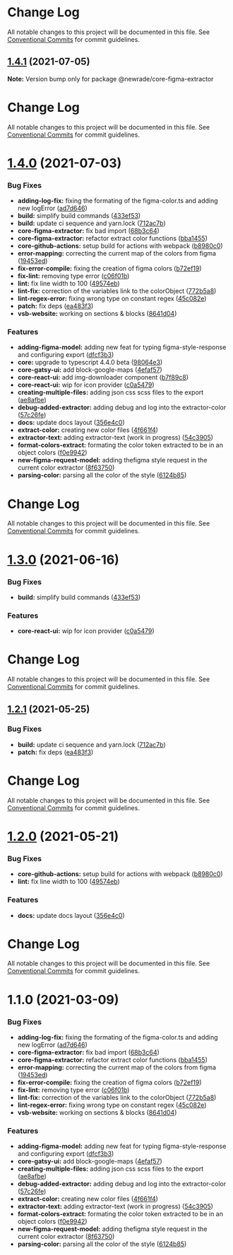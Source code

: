 # Change Log

All notable changes to this project will be documented in this file. See
[Conventional Commits](https://conventionalcommits.org) for commit guidelines.

## [1.4.1](https://github.com/newrade/newrade-core/compare/@newrade/core-figma-extractor@1.4.0...@newrade/core-figma-extractor@1.4.1) (2021-07-05)

**Note:** Version bump only for package @newrade/core-figma-extractor

# Change Log

All notable changes to this project will be documented in this file. See
[Conventional Commits](https://conventionalcommits.org) for commit guidelines.

# [1.4.0](https://github.com/newrade/newrade-core/compare/@newrade/core-figma-extractor@1.3.1...@newrade/core-figma-extractor@1.4.0) (2021-07-03)

### Bug Fixes

- **adding-log-fix:** fixing the formating of the figma-color.ts and adding new
  logError
  ([ad7d646](https://github.com/newrade/newrade-core/commit/ad7d6460b93aa3a83efc948138fadc8cea3dc7b8))
- **build:** simplify build commands
  ([433ef53](https://github.com/newrade/newrade-core/commit/433ef533f2812a73a9e4062f394b42f9c2c94ebf))
- **build:** update ci sequence and yarn.lock
  ([712ac7b](https://github.com/newrade/newrade-core/commit/712ac7bffc2d938f266facbbf1c05b51f5112d40))
- **core-figma-extractor:** fix bad import
  ([68b3c64](https://github.com/newrade/newrade-core/commit/68b3c645928aa2c65719d8b3b54740a2042ef782))
- **core-figma-extractor:** refactor extract color functions
  ([bba1455](https://github.com/newrade/newrade-core/commit/bba1455cde161672fbff7184964fdd894b9af694))
- **core-github-actions:** setup build for actions with webpack
  ([b8980c0](https://github.com/newrade/newrade-core/commit/b8980c001cebd394a3e030eca584e6f88b19df13))
- **error-mapping:** correcting the current map of the colors from figma
  ([19453ed](https://github.com/newrade/newrade-core/commit/19453ed93ffa11112c19a2773a545879fc427bf4))
- **fix-error-compile:** fixing the creation of figma colors
  ([b72ef19](https://github.com/newrade/newrade-core/commit/b72ef192ed693d333d3cf266abc04f5abf81f16e))
- **fix-lint:** removing type error
  ([c06f01b](https://github.com/newrade/newrade-core/commit/c06f01b285d83d12e80866027e420da134e204d5))
- **lint:** fix line width to 100
  ([49574eb](https://github.com/newrade/newrade-core/commit/49574eb1fe8aa3bbdf3cf9a6067956ccf3a96561))
- **lint-fix:** correction of the variables link to the colorObject
  ([772b5a8](https://github.com/newrade/newrade-core/commit/772b5a840e9ba77c600229fb505223fae7f06ea3))
- **lint-regex-error:** fixing wrong type on constant regex
  ([45c082e](https://github.com/newrade/newrade-core/commit/45c082eaeeb402b2aa4f54c693df7cf965153c5b))
- **patch:** fix deps
  ([ea483f3](https://github.com/newrade/newrade-core/commit/ea483f365e260ef7a4d96b66de5a30afac4a397b))
- **vsb-website:** working on sections & blocks
  ([8641d04](https://github.com/newrade/newrade-core/commit/8641d04cb1a44737d19a7330ed038105fa9b6b7c))

### Features

- **adding-figma-model:** adding new feat for typing figma-style-response and
  configuring export
  ([dfcf3b3](https://github.com/newrade/newrade-core/commit/dfcf3b3cdd9ef2f1e11fcbd634a9ae3b6b0d1da8))
- **core:** upgrade to typescript 4.4.0 beta
  ([98064e3](https://github.com/newrade/newrade-core/commit/98064e3096af4cb5a12c46d880fa3bd09708f954))
- **core-gatsy-ui:** add block-google-maps
  ([4efaf57](https://github.com/newrade/newrade-core/commit/4efaf578cd92ca4ed84f1bd7bb22d38b3dc38b3c))
- **core-react-ui:** add img-downloader component
  ([b7f89c8](https://github.com/newrade/newrade-core/commit/b7f89c812ccecb97dab7e99cb31169fe8118bdfd))
- **core-react-ui:** wip for icon provider
  ([c0a5479](https://github.com/newrade/newrade-core/commit/c0a547903a9e8d38b82f3bd051c20baf77f72a63))
- **creating-multiple-files:** adding json css scss files to the export
  ([ae8afbe](https://github.com/newrade/newrade-core/commit/ae8afbe7ab5a173e31f9d82a03225d0bf5732dd5))
- **debug-added-extractor:** adding debug and log into the extractor-color
  ([57c26fe](https://github.com/newrade/newrade-core/commit/57c26feb4aa74b03c0d2a9a62a7b3aaa6dce52e8))
- **docs:** update docs layout
  ([356e4c0](https://github.com/newrade/newrade-core/commit/356e4c07ebb3bc4e99dacda5559fb4d512137b8a))
- **extract-color:** creating new color files
  ([4f661f4](https://github.com/newrade/newrade-core/commit/4f661f41f2403ca1ea1bdebe955f8e180952e617))
- **extractor-text:** adding extractor-text (work in progress)
  ([54c3905](https://github.com/newrade/newrade-core/commit/54c39050dbd0338695e9a0369d673b43f1585e02))
- **format-colors-extract:** formating the color token extracted to be in an
  object colors
  ([f0e9942](https://github.com/newrade/newrade-core/commit/f0e9942d5dfbe5abc3520c4115ca6320c8ecb7b0))
- **new-figma-request-model:** adding thefigma style request in the current
  color extractor
  ([8f63750](https://github.com/newrade/newrade-core/commit/8f637506d77f9df0936c142d87f29f5452702c43))
- **parsing-color:** parsing all the color of the style
  ([6124b85](https://github.com/newrade/newrade-core/commit/6124b85eadfc10c5f878fec58b16b16b33c22bb6))

# Change Log

All notable changes to this project will be documented in this file. See
[Conventional Commits](https://conventionalcommits.org) for commit guidelines.

# [1.3.0](https://github.com/newrade/newrade/compare/@newrade/core-figma-extractor@1.2.1...@newrade/core-figma-extractor@1.3.0) (2021-06-16)

### Bug Fixes

- **build:** simplify build commands
  ([433ef53](https://github.com/newrade/newrade/commit/433ef533f2812a73a9e4062f394b42f9c2c94ebf))

### Features

- **core-react-ui:** wip for icon provider
  ([c0a5479](https://github.com/newrade/newrade/commit/c0a547903a9e8d38b82f3bd051c20baf77f72a63))

# Change Log

All notable changes to this project will be documented in this file. See
[Conventional Commits](https://conventionalcommits.org) for commit guidelines.

## [1.2.1](https://github.com/newrade/newrade/compare/@newrade/core-figma-extractor@1.2.0...@newrade/core-figma-extractor@1.2.1) (2021-05-25)

### Bug Fixes

- **build:** update ci sequence and yarn.lock
  ([712ac7b](https://github.com/newrade/newrade/commit/712ac7bffc2d938f266facbbf1c05b51f5112d40))
- **patch:** fix deps
  ([ea483f3](https://github.com/newrade/newrade/commit/ea483f365e260ef7a4d96b66de5a30afac4a397b))

# Change Log

All notable changes to this project will be documented in this file. See
[Conventional Commits](https://conventionalcommits.org) for commit guidelines.

# [1.2.0](https://github.com/newrade/newrade/compare/@newrade/core-figma-extractor@1.1.0...@newrade/core-figma-extractor@1.2.0) (2021-05-21)

### Bug Fixes

- **core-github-actions:** setup build for actions with webpack
  ([b8980c0](https://github.com/newrade/newrade/commit/b8980c001cebd394a3e030eca584e6f88b19df13))
- **lint:** fix line width to 100
  ([49574eb](https://github.com/newrade/newrade/commit/49574eb1fe8aa3bbdf3cf9a6067956ccf3a96561))

### Features

- **docs:** update docs layout
  ([356e4c0](https://github.com/newrade/newrade/commit/356e4c07ebb3bc4e99dacda5559fb4d512137b8a))

# Change Log

All notable changes to this project will be documented in this file. See
[Conventional Commits](https://conventionalcommits.org) for commit guidelines.

# 1.1.0 (2021-03-09)

### Bug Fixes

- **adding-log-fix:** fixing the formating of the figma-color.ts and adding new
  logError
  ([ad7d646](https://github.com/newrade/newrade/commit/ad7d6460b93aa3a83efc948138fadc8cea3dc7b8))
- **core-figma-extractor:** fix bad import
  ([68b3c64](https://github.com/newrade/newrade/commit/68b3c645928aa2c65719d8b3b54740a2042ef782))
- **core-figma-extractor:** refactor extract color functions
  ([bba1455](https://github.com/newrade/newrade/commit/bba1455cde161672fbff7184964fdd894b9af694))
- **error-mapping:** correcting the current map of the colors from figma
  ([19453ed](https://github.com/newrade/newrade/commit/19453ed93ffa11112c19a2773a545879fc427bf4))
- **fix-error-compile:** fixing the creation of figma colors
  ([b72ef19](https://github.com/newrade/newrade/commit/b72ef192ed693d333d3cf266abc04f5abf81f16e))
- **fix-lint:** removing type error
  ([c06f01b](https://github.com/newrade/newrade/commit/c06f01b285d83d12e80866027e420da134e204d5))
- **lint-fix:** correction of the variables link to the colorObject
  ([772b5a8](https://github.com/newrade/newrade/commit/772b5a840e9ba77c600229fb505223fae7f06ea3))
- **lint-regex-error:** fixing wrong type on constant regex
  ([45c082e](https://github.com/newrade/newrade/commit/45c082eaeeb402b2aa4f54c693df7cf965153c5b))
- **vsb-website:** working on sections & blocks
  ([8641d04](https://github.com/newrade/newrade/commit/8641d04cb1a44737d19a7330ed038105fa9b6b7c))

### Features

- **adding-figma-model:** adding new feat for typing figma-style-response and
  configuring export
  ([dfcf3b3](https://github.com/newrade/newrade/commit/dfcf3b3cdd9ef2f1e11fcbd634a9ae3b6b0d1da8))
- **core-gatsy-ui:** add block-google-maps
  ([4efaf57](https://github.com/newrade/newrade/commit/4efaf578cd92ca4ed84f1bd7bb22d38b3dc38b3c))
- **creating-multiple-files:** adding json css scss files to the export
  ([ae8afbe](https://github.com/newrade/newrade/commit/ae8afbe7ab5a173e31f9d82a03225d0bf5732dd5))
- **debug-added-extractor:** adding debug and log into the extractor-color
  ([57c26fe](https://github.com/newrade/newrade/commit/57c26feb4aa74b03c0d2a9a62a7b3aaa6dce52e8))
- **extract-color:** creating new color files
  ([4f661f4](https://github.com/newrade/newrade/commit/4f661f41f2403ca1ea1bdebe955f8e180952e617))
- **extractor-text:** adding extractor-text (work in progress)
  ([54c3905](https://github.com/newrade/newrade/commit/54c39050dbd0338695e9a0369d673b43f1585e02))
- **format-colors-extract:** formating the color token extracted to be in an
  object colors
  ([f0e9942](https://github.com/newrade/newrade/commit/f0e9942d5dfbe5abc3520c4115ca6320c8ecb7b0))
- **new-figma-request-model:** adding thefigma style request in the current
  color extractor
  ([8f63750](https://github.com/newrade/newrade/commit/8f637506d77f9df0936c142d87f29f5452702c43))
- **parsing-color:** parsing all the color of the style
  ([6124b85](https://github.com/newrade/newrade/commit/6124b85eadfc10c5f878fec58b16b16b33c22bb6))
